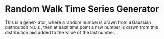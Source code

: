 # Random Walk Time Series Generator
This is a gener- ator, where a random number is drawn from a Gaussian distribution N(0,1), then at each time point a new number is drawn from this distribution and added to the value of the last number.
